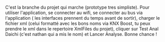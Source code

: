 C'est la branche du projet qui marche (prototype tres simpliste).
Pour utiliser l'application, se connecter au wifi, se connecter au bus via l'application ( les interfaces prennent du temps avant de sortir), charger le fichier xml (celui formatté avec les bons noms via KNX Boost, tu peux prendre le xml dans le repertoire XmlFiles du projet), cliquer sur Test Anal Daichi (c'est nathan qui a mis le nom) et Lancer Analyse. Bonne chance !

